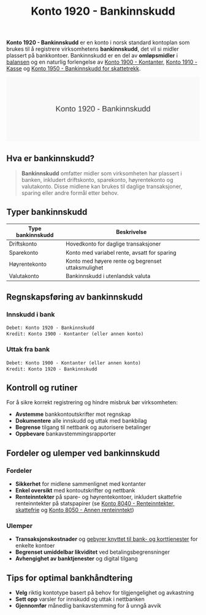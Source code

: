﻿---
title: "Konto 1920 - Bankinnskudd"
seoTitle: "1920-bankinnskudd"
meta_description: '**Konto 1920 - Bankinnskudd** er en konto i norsk standard kontoplan som brukes til å registrere virksomhetens **bankinnskudd**, det vil si midler plassert på...'
slug: 1920-bankinnskudd
type: blog
layout: pages/single
---

**Konto 1920 - Bankinnskudd** er en konto i norsk standard kontoplan som brukes til å registrere virksomhetens **bankinnskudd**, det vil si midler plassert på bankkontoer. Bankinnskudd er en del av **omløpsmidler** i [balansen](/blogs/regnskap/hva-er-balanse "Hva er Balanse?") og en naturlig forlengelse av [Konto 1900 - Kontanter](/blogs/kontoplan/1900-kontanter "Konto 1900 - Kontanter"), [Konto 1910 - Kasse](/blogs/kontoplan/1910-kasse "Konto 1910 - Kasse") og [Konto 1950 - Bankinnskudd for skattetrekk](/blogs/kontoplan/1950-bankinnskudd-for-skattetrekk "Konto 1950 - Bankinnskudd for skattetrekk").

![Illustrasjon av konto 1920 bankinnskudd](1920-bankinnskudd-image.svg)

## Hva er bankinnskudd?

> **Bankinnskudd** omfatter midler som virksomheten har plassert i banken, inkludert driftskonto, sparekonto, høyrentekonto og valutakonto. Disse midlene kan brukes til daglige transaksjoner, sparing eller andre formål etter behov.

## Typer bankinnskudd

| Type bankinnskudd        | Beskrivelse                                        |
|---------------------------|----------------------------------------------------|
| Driftskonto               | Hovedkonto for daglige transaksjoner               |
| Sparekonto                | Konto med variabel rente, avsatt for sparing       |
| Høyrentekonto             | Konto med høyere rente og begrenset uttaksmulighet  |
| Valutakonto               | Bankinnskudd i utenlandsk valuta                   |

## Regnskapsføring av bankinnskudd

### Innskudd i bank

```
Debet: Konto 1920 - Bankinnskudd
Kredit: Konto 1900 - Kontanter (eller annen konto)
```

### Uttak fra bank

```
Debet: Konto 1900 - Kontanter (eller annen konto)
Kredit: Konto 1920 - Bankinnskudd
```

## Kontroll og rutiner

For å sikre korrekt registrering og hindre misbruk bør virksomheten:

* **Avstemme** bankkontoutskrifter mot regnskap
* **Dokumentere** alle innskudd og uttak med bankbilag
* **Begrense** tilgang til nettbank og autorisere betalinger
* **Oppbevare** bankavstemmingsrapporter

## Fordeler og ulemper ved bankinnskudd

### Fordeler

* **Sikkerhet** for midlene sammenlignet med kontanter
* **Enkel oversikt** med kontoutskrifter og nettbank
* **Renteinntekter** på spare- og høyrentekontoer, inkludert skattefrie renteinntekter på statspapirer (se [Konto 8040 - Renteinntekter, skattefrie](/blogs/kontoplan/8040-renteinntekter-skattefrie "Konto 8040 - Renteinntekter, skattefrie: Regnskapsføring av skattefrie renteinntekter") og [Konto 8050 - Annen renteinntekt](/blogs/kontoplan/8050-annen-renteinntekt "Konto 8050 - Annen renteinntekt: Regnskapsføring av annen renteinntekt"))

### Ulemper

* **Transaksjonskostnader** og [gebyrer knyttet til bank- og korttjenester](/blogs/kontoplan/7770-bank-og-kortgebyrer "Konto 7770 - Bank og kortgebyrer") for enkelte kontoer
* **Begrenset umiddelbar likviditet** ved betalingsbegrensninger
* **Avhengighet av banktjenester** og digital tilgang

## Tips for optimal bankhåndtering

* **Velg** riktig kontotype basert på behov for tilgjengelighet og avkastning
* **Sett opp** varsler for innskudd og uttak i nettbanken
* **Gjennomfør** månedlig bankavstemming for å unngå avvik






